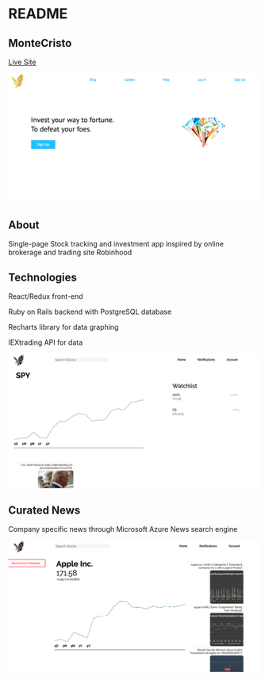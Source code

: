 # README
## MonteCristo
[Live Site](https://montecrysto.herokuapp.com)

![screenshot](screenshot1.png)

## About
 Single-page Stock tracking and investment app inspired by online brokerage and trading site Robinhood

## Technologies
React/Redux front-end

Ruby on Rails backend with PostgreSQL database

Recharts library for data graphing

IEXtrading API for data

![screenshot](screenshot2.png)

## Curated News

Company specific news through Microsoft Azure News search engine

![screenshot](screenshot3.png)
